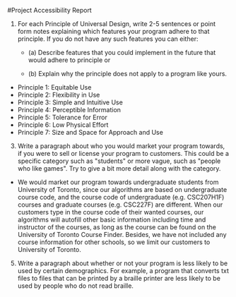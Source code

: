 #Project Accessibility Report

1. For each Principle of Universal Design, write 2-5 sentences or point form notes explaining which features 
your program adhere to that principle. If you do not have any such features you can either:

   - (a) Describe features that you could implement in the future that would adhere to principle or

   - (b) Explain why the principle does not apply to a program like yours.

- Principle 1: Equitable Use
- Principle 2: Flexibility in Use
- Principle 3: Simple and Intuitive Use
- Principle 4: Perceptible Information
- Principle 5: Tolerance for Error
- Principle 6: Low Physical Effort
- Principle 7: Size and Space for Approach and Use

3. Write a paragraph about who you would market your program towards, if you were to sell or license your 
program to customers. This could be a specific category such as "students" or more vague, such as "people who 
like games". Try to give a bit more detail along with the category.

- We would market our program towards undergraduate students from University of Toronto, since our algorithms are based
on undergraduate course code, and the course code of undergraduate (e.g. CSC207H1F) courses and graduate courses 
(e.g. CSC227F) are different. When our customers type in the course code of their wanted courses, our algorithms will 
autofill other basic information including time and instructor of the courses, as long as the course can be found on 
the University of Toronto Course Finder. Besides, we have not included any course information for other schools, 
so we limit our customers to University of Toronto. 


5. Write a paragraph about whether or not your program is less likely to be used by certain demographics. 
For example, a program that converts txt files to files that can be printed by a braille printer are less likely to 
be used by people who do not read braille.